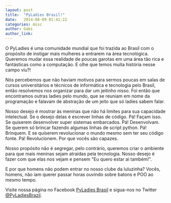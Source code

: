 ```yaml
---
layout: post
title:  "PyLadies Brasil!"
date:   2014-08-09 01:41:22
categories: misc
author: Gabi
author_link: 
---
```


O PyLadies é uma comunidade mundial que foi trazida ao Brasil com o propósito de instigar mais mulheres a entrarem na área tecnológica. Queremos mudar essa realidade de poucas garotas em uma área tão rica e fantásticas como a computação. E olhe que temos muita história nesse campo viu?!

Nós percebemos que não haviam motivos para sermos poucas em salas de cursos universitários e técnicos de informática e tecnologia pelo Brasil, então resolvemos nos organizar para dar um jeitinho nisso. Foi então que encontramos outras ladies pelo mundo, que se reuniam em nome da programação e falavam de abstração de um jeito que só ladies sabem falar.

Nosso desejo é mostrar às meninas que não há limites para sua capacidade intelectual. Se o desejo delas é escrever linhas de código. Pá! Façam isso. Se quiserem desenvolver super sistemas embarcados. Pá! Desenvolvam. Se querem só brincar fazendo algumas linhas de script python. Pá! Brinquem. E se quiserem revolucionar o mundo mesmo sem ter seu código fonte. Pá! Revolucionem. Por que vocês são capazes.

Nosso propósito não é segregar, pelo contrário, queremos criar o ambiente para que mais meninas sejam atraídas pela tecnologia. Nosso desejo é fazer com que elas nos vejam e pensem "Eu quero estar ai também!".

E por que homens não podem entrar no nosso clube da luluzinha? Vocês, homens, não iam querer passar horas ouvindo sobre batons e POO ao mesmo tempo.

Visite nossa página no Facebook [PyLadies Brasil][pyladiesbrF] e sigua-nos no Twitter [@PyLadiesBrazil][pyladiesbrT].

[pyladiesbrT]: https://twitter.com/PyLadiesBrazil
[pyladiesbrF]:    https://www.facebook.com/PyLadiesBrazil?ref_type=bookmark
